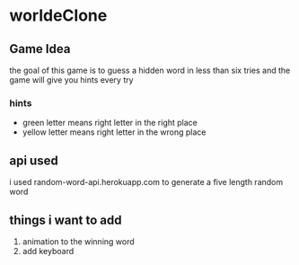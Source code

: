 # worldeClone
## Game Idea
the goal of this game is to guess a hidden word in less than six tries and the game will give you hints every try 
### hints
* green letter means right letter in the right place
* yellow letter means right letter in the wrong place
## api used
i used random-word-api.herokuapp.com to generate a five length random word
## things i want to add
1. animation to the winning word
2. add keyboard
